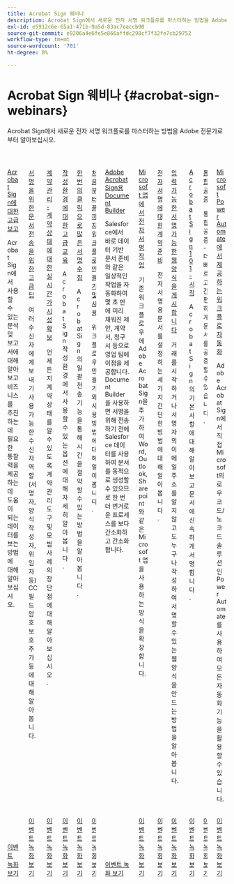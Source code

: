 ```yaml
---
title: Acrobat Sign 웨비나
description: Acrobat Sign에서 새로운 전자 서명 워크플로를 마스터하는 방법을 Adobe 전문가로부터 알아보십시오.
exl-id: e5912c6e-65a1-471b-9a5d-83ac7eaccb90
source-git-commit: e9206a4e6fe5e866affdc298cf7f32fe7cb29752
workflow-type: tm+mt
source-wordcount: '701'
ht-degree: 0%

---
```


# Acrobat Sign 웨비나 {#acrobat-sign-webinars}

Acrobat Sign에서 새로운 전자 서명 워크플로를 마스터하는 방법을 Adobe 전문가로부터 알아보십시오.

<!-- CARDS

* https://experienceleague.adobe.com/en/docs/events/acrobat-sign-webinars/advanced-reporting
* https://experienceleague.adobe.com/en/docs/events/acrobat-sign-webinars/advanced-sending-documents-signature
* https://experienceleague.adobe.com/en/docs/events/acrobat-sign-webinars/agreement-status
* https://experienceleague.adobe.com/en/docs/events/acrobat-sign-webinars/authoring-environment
* https://experienceleague.adobe.com/en/docs/events/acrobat-sign-webinars/collect-signatures
* https://experienceleague.adobe.com/en/docs/events/acrobat-sign-webinars/create-use-workflows
* https://experienceleague.adobe.com/en/docs/events/acrobat-sign-webinars/document-builder
* https://experienceleague.adobe.com/en/docs/events/acrobat-sign-webinars/e-signature-microsoft
* https://experienceleague.adobe.com/en/docs/events/acrobat-sign-webinars/e-signature-setup
* https://experienceleague.adobe.com/en/docs/events/acrobat-sign-webinars/fillable-signable-web-form
* https://experienceleague.adobe.com/en/docs/events/acrobat-sign-webinars/getting-started
* https://experienceleague.adobe.com/en/docs/events/acrobat-sign-webinars/notarize
* https://experienceleague.adobe.com/en/docs/events/acrobat-sign-webinars/workflow-automations

-->
<!-- START CARDS HTML - DO NOT MODIFY BY HAND -->
<div class="columns">
    <div class="column is-half-tablet is-half-desktop is-one-third-widescreen" aria-label="Advanced Reporting for Acrobat Sign">
        <div class="card" style="height: 100%; display: flex; flex-direction: column; height: 100%;">
            <div class="card-image">
                <figure class="image x-is-16by9">
                    <a href="https://experienceleague.adobe.com/en/docs/events/acrobat-sign-webinars/advanced-reporting" title="Acrobat Sign에 대한 고급 보고">
                        <img class="is-bordered-r-small" src="https://video.tv.adobe.com/v/3428191/?format=jpeg&nocache=1731453823479" alt="Acrobat Sign에 대한 고급 보고"
                             style="width: 100%; aspect-ratio: 16 / 9; object-fit: cover; overflow: hidden; display: block; margin: auto;">
                    </a>
                </figure>
            </div>
            <div class="card-content is-padded-small" style="display: flex; flex-direction: column; flex-grow: 1; justify-content: space-between;">
                <div class="top-card-content">
                    <p class="headline is-size-6 has-text-weight-bold">
                        <a href="https://experienceleague.adobe.com/en/docs/events/acrobat-sign-webinars/advanced-reporting" title="Acrobat Sign에 대한 고급 보고">Acrobat Sign에 대한 고급 보고</a>
                    </p>
                    <p class="is-size-6">Acrobat Sign에서 사용할 수 있는 분석 및 보고서에 대해 알아보고 비즈니스를 추진하는 데 필요한 통찰력을 제공하는 데 도움이 되는 데이터를 보는 방법에 대해 알아보십시오.</p>
                </div>
                <a href="https://experienceleague.adobe.com/en/docs/events/acrobat-sign-webinars/advanced-reporting" class="spectrum-Button spectrum-Button--outline spectrum-Button--primary spectrum-Button--sizeM" style="align-self: flex-start; margin-top: 1rem;">
                    <span class="spectrum-Button-label has-no-wrap has-text-weight-bold">이벤트 녹화 보기</span>
                </a>
            </div>
        </div>
    </div>
    <div class="column is-half-tablet is-half-desktop is-one-third-widescreen" aria-label="Advanced Tips for Sending Documents for Signature">
        <div class="card" style="height: 100%; display: flex; flex-direction: column; height: 100%;">
            <div class="card-image">
                <figure class="image x-is-16by9">
                    <a href="https://experienceleague.adobe.com/en/docs/events/acrobat-sign-webinars/advanced-sending-documents-signature" title="서명을 위한 문서 전송을 위한 고급 팁">
                        <img class="is-bordered-r-small" src="https://video.tv.adobe.com/v/3428186/?format=jpeg&nocache=1731453823460" alt="서명을 위한 문서 전송을 위한 고급 팁"
                             style="width: 100%; aspect-ratio: 16 / 9; object-fit: cover; overflow: hidden; display: block; margin: auto;">
                    </a>
                </figure>
            </div>
            <div class="card-content is-padded-small" style="display: flex; flex-direction: column; flex-grow: 1; justify-content: space-between;">
                <div class="top-card-content">
                    <p class="headline is-size-6 has-text-weight-bold">
                        <a href="https://experienceleague.adobe.com/en/docs/events/acrobat-sign-webinars/advanced-sending-documents-signature" title="서명을 위한 문서 전송을 위한 고급 팁">서명을 위한 문서 전송을 위한 고급 팁</a>
                    </p>
                    <p class="is-size-6">여러 수신자에게 보내기 사용 가능한 수신자 역할(서명자, 양식 작성자, 위임자 등) CC 필드 암호 보호 추가 등에 대해 알아봅니다.</p>
                </div>
                <a href="https://experienceleague.adobe.com/en/docs/events/acrobat-sign-webinars/advanced-sending-documents-signature" class="spectrum-Button spectrum-Button--outline spectrum-Button--primary spectrum-Button--sizeM" style="align-self: flex-start; margin-top: 1rem;">
                    <span class="spectrum-Button-label has-no-wrap has-text-weight-bold">이벤트 녹화 보기</span>
                </a>
            </div>
        </div>
    </div>
    <div class="column is-half-tablet is-half-desktop is-one-third-widescreen" aria-label="Manage Agreements - Get Real-Time Visibility into Agreement Status">
        <div class="card" style="height: 100%; display: flex; flex-direction: column; height: 100%;">
            <div class="card-image">
                <figure class="image x-is-16by9">
                    <a href="https://experienceleague.adobe.com/en/docs/events/acrobat-sign-webinars/agreement-status" title="계약 관리 - 계약 상태를 실시간으로 파악">
                        <img class="is-bordered-r-small" src="https://video.tv.adobe.com/v/3428190/?format=jpeg&nocache=1731453823516" alt="계약 관리 - 계약 상태를 실시간으로 파악"
                             style="width: 100%; aspect-ratio: 16 / 9; object-fit: cover; overflow: hidden; display: block; margin: auto;">
                    </a>
                </figure>
            </div>
            <div class="card-content is-padded-small" style="display: flex; flex-direction: column; flex-grow: 1; justify-content: space-between;">
                <div class="top-card-content">
                    <p class="headline is-size-6 has-text-weight-bold">
                        <a href="https://experienceleague.adobe.com/en/docs/events/acrobat-sign-webinars/agreement-status" title="계약 관리 - 계약 상태를 실시간으로 파악">계약 관리 - 계약 상태에 대한 실시간 가시성 확보</a>
                    </p>
                    <p class="is-size-6">언제든지 계약 상태를 알 수 있도록 계약 관리 도구 및 모범 사례의 장단점에 대해 알아보십시오.</p>
                </div>
                <a href="https://experienceleague.adobe.com/en/docs/events/acrobat-sign-webinars/agreement-status" class="spectrum-Button spectrum-Button--outline spectrum-Button--primary spectrum-Button--sizeM" style="align-self: flex-start; margin-top: 1rem;">
                    <span class="spectrum-Button-label has-no-wrap has-text-weight-bold">이벤트 녹화 보기</span>
                </a>
            </div>
        </div>
    </div>
    <div class="column is-half-tablet is-half-desktop is-one-third-widescreen" aria-label="Advanced Training on Authoring Environment">
        <div class="card" style="height: 100%; display: flex; flex-direction: column; height: 100%;">
            <div class="card-image">
                <figure class="image x-is-16by9">
                    <a href="https://experienceleague.adobe.com/en/docs/events/acrobat-sign-webinars/authoring-environment" title="작성 환경에 대한 고급 교육">
                        <img class="is-bordered-r-small" src="https://video.tv.adobe.com/v/3428189/?format=jpeg&nocache=1731453823517" alt="작성 환경에 대한 고급 교육"
                             style="width: 100%; aspect-ratio: 16 / 9; object-fit: cover; overflow: hidden; display: block; margin: auto;">
                    </a>
                </figure>
            </div>
            <div class="card-content is-padded-small" style="display: flex; flex-direction: column; flex-grow: 1; justify-content: space-between;">
                <div class="top-card-content">
                    <p class="headline is-size-6 has-text-weight-bold">
                        <a href="https://experienceleague.adobe.com/en/docs/events/acrobat-sign-webinars/authoring-environment" title="작성 환경에 대한 고급 교육">작성 환경에 대한 고급 교육</a>
                    </p>
                    <p class="is-size-6">Acrobat Sign 작성 환경에서 사용할 수 있는 옵션에 대해 자세히 알아봅니다.</p>
                </div>
                <a href="https://experienceleague.adobe.com/en/docs/events/acrobat-sign-webinars/authoring-environment" class="spectrum-Button spectrum-Button--outline spectrum-Button--primary spectrum-Button--sizeM" style="align-self: flex-start; margin-top: 1rem;">
                    <span class="spectrum-Button-label has-no-wrap has-text-weight-bold">이벤트 녹화 보기</span>
                </a>
            </div>
        </div>
    </div>
    <div class="column is-half-tablet is-half-desktop is-one-third-widescreen" aria-label="Collect Many Signatures with One Click">
        <div class="card" style="height: 100%; display: flex; flex-direction: column; height: 100%;">
            <div class="card-image">
                <figure class="image x-is-16by9">
                    <a href="https://experienceleague.adobe.com/en/docs/events/acrobat-sign-webinars/collect-signatures" title="한 번의 클릭으로 많은 서명 수집">
                        <img class="is-bordered-r-small" src="https://video.tv.adobe.com/v/3428188/?format=jpeg&nocache=1731453823488" alt="한 번의 클릭으로 많은 서명 수집"
                             style="width: 100%; aspect-ratio: 16 / 9; object-fit: cover; overflow: hidden; display: block; margin: auto;">
                    </a>
                </figure>
            </div>
            <div class="card-content is-padded-small" style="display: flex; flex-direction: column; flex-grow: 1; justify-content: space-between;">
                <div class="top-card-content">
                    <p class="headline is-size-6 has-text-weight-bold">
                        <a href="https://experienceleague.adobe.com/en/docs/events/acrobat-sign-webinars/collect-signatures" title="한 번의 클릭으로 많은 서명 수집">한 번의 클릭으로 많은 서명 수집</a>
                    </p>
                    <p class="is-size-6">Acrobat Sign의 일괄 전송 기능을 통해 시간을 절약할 수 있는 방법을 알아봅니다.</p>
                </div>
                <a href="https://experienceleague.adobe.com/en/docs/events/acrobat-sign-webinars/collect-signatures" class="spectrum-Button spectrum-Button--outline spectrum-Button--primary spectrum-Button--sizeM" style="align-self: flex-start; margin-top: 1rem;">
                    <span class="spectrum-Button-label has-no-wrap has-text-weight-bold">이벤트 녹화 보기</span>
                </a>
            </div>
        </div>
    </div>
    <div class="column is-half-tablet is-half-desktop is-one-third-widescreen" aria-label="Creating and Using Workflows from Beginning to End">
        <div class="card" style="height: 100%; display: flex; flex-direction: column; height: 100%;">
            <div class="card-image">
                <figure class="image x-is-16by9">
                    <a href="https://experienceleague.adobe.com/en/docs/events/acrobat-sign-webinars/create-use-workflows" title="처음부터 끝까지 워크플로우 만들기 및 사용">
                        <img class="is-bordered-r-small" src="https://video.tv.adobe.com/v/3428192/?format=jpeg&nocache=1731453823485" alt="처음부터 끝까지 워크플로우 만들기 및 사용"
                             style="width: 100%; aspect-ratio: 16 / 9; object-fit: cover; overflow: hidden; display: block; margin: auto;">
                    </a>
                </figure>
            </div>
            <div class="card-content is-padded-small" style="display: flex; flex-direction: column; flex-grow: 1; justify-content: space-between;">
                <div class="top-card-content">
                    <p class="headline is-size-6 has-text-weight-bold">
                        <a href="https://experienceleague.adobe.com/en/docs/events/acrobat-sign-webinars/create-use-workflows" title="처음부터 끝까지 워크플로우 만들기 및 사용">처음부터 끝까지 워크플로 만들기 및 사용</a>
                    </p>
                    <p class="is-size-6">워크플로우 만들기와 사용 방법에 대해 알아봅니다.</p>
                </div>
                <a href="https://experienceleague.adobe.com/en/docs/events/acrobat-sign-webinars/create-use-workflows" class="spectrum-Button spectrum-Button--outline spectrum-Button--primary spectrum-Button--sizeM" style="align-self: flex-start; margin-top: 1rem;">
                    <span class="spectrum-Button-label has-no-wrap has-text-weight-bold">이벤트 녹화 보기</span>
                </a>
            </div>
        </div>
    </div>
    <div class="column is-half-tablet is-half-desktop is-one-third-widescreen" aria-label="Document Builder for Adobe Acrobat Sign">
        <div class="card" style="height: 100%; display: flex; flex-direction: column; height: 100%;">
            <div class="card-image">
                <figure class="image x-is-16by9">
                    <a href="https://experienceleague.adobe.com/en/docs/events/acrobat-sign-webinars/document-builder" title="Adobe Acrobat Sign용 Document Builder">
                        <img class="is-bordered-r-small" src="https://video.tv.adobe.com/v/3428193/?format=jpeg&nocache=1731453823516" alt="Adobe Acrobat Sign용 Document Builder"
                             style="width: 100%; aspect-ratio: 16 / 9; object-fit: cover; overflow: hidden; display: block; margin: auto;">
                    </a>
                </figure>
            </div>
            <div class="card-content is-padded-small" style="display: flex; flex-direction: column; flex-grow: 1; justify-content: space-between;">
                <div class="top-card-content">
                    <p class="headline is-size-6 has-text-weight-bold">
                        <a href="https://experienceleague.adobe.com/en/docs/events/acrobat-sign-webinars/document-builder" title="Adobe Acrobat Sign용 Document Builder">Adobe Acrobat Sign용 Document Builder</a>
                    </p>
                    <p class="is-size-6">Salesforce에서 바로 데이터 기반 문서 준비와 같은 일상적인 작업을 자동화하여 몇 초 만에 미리 채워진 제안, 계약서, 청구서 등으로 영업 팀에 이점을 제공합니다. Document Builder을 사용하면 서명을 위해 전송하기 전에 Salesforce 데이터를 사용하여 문서를 동적으로 생성할 수 있으므로 한 번 더 번거로운 프로세스를 보다 간소화하고 간소화합니다.</p>
                </div>
                <a href="https://experienceleague.adobe.com/en/docs/events/acrobat-sign-webinars/document-builder" class="spectrum-Button spectrum-Button--outline spectrum-Button--primary spectrum-Button--sizeM" style="align-self: flex-start; margin-top: 1rem;">
                    <span class="spectrum-Button-label has-no-wrap has-text-weight-bold">이벤트 녹화 보기</span>
                </a>
            </div>
        </div>
    </div>
    <div class="column is-half-tablet is-half-desktop is-one-third-widescreen" aria-label="Work with e-signatures in your Microsoft apps">
        <div class="card" style="height: 100%; display: flex; flex-direction: column; height: 100%;">
            <div class="card-image">
                <figure class="image x-is-16by9">
                    <a href="https://experienceleague.adobe.com/en/docs/events/acrobat-sign-webinars/e-signature-microsoft" title="Microsoft 앱에서 전자 서명 작업">
                        <img class="is-bordered-r-small" src="https://video.tv.adobe.com/v/3428185/?format=jpeg&nocache=1731453823517" alt="Microsoft 앱에서 전자 서명 작업"
                             style="width: 100%; aspect-ratio: 16 / 9; object-fit: cover; overflow: hidden; display: block; margin: auto;">
                    </a>
                </figure>
            </div>
            <div class="card-content is-padded-small" style="display: flex; flex-direction: column; flex-grow: 1; justify-content: space-between;">
                <div class="top-card-content">
                    <p class="headline is-size-6 has-text-weight-bold">
                        <a href="https://experienceleague.adobe.com/en/docs/events/acrobat-sign-webinars/e-signature-microsoft" title="Microsoft 앱에서 전자 서명 작업">Microsoft 앱에서 전자 서명 작업</a>
                    </p>
                    <p class="is-size-6">기존 워크플로우에 Adobe Acrobat Sign을 추가하여 Word, Outlook, Sharepoint와 같은 Microsoft 앱을 사용하는 방식을 확장합니다.</p>
                </div>
                <a href="https://experienceleague.adobe.com/en/docs/events/acrobat-sign-webinars/e-signature-microsoft" class="spectrum-Button spectrum-Button--outline spectrum-Button--primary spectrum-Button--sizeM" style="align-self: flex-start; margin-top: 1rem;">
                    <span class="spectrum-Button-label has-no-wrap has-text-weight-bold">이벤트 녹화 보기</span>
                </a>
            </div>
        </div>
    </div>
    <div class="column is-half-tablet is-half-desktop is-one-third-widescreen" aria-label="Prepare Your Agreements for e-signature">
        <div class="card" style="height: 100%; display: flex; flex-direction: column; height: 100%;">
            <div class="card-image">
                <figure class="image x-is-16by9">
                    <a href="https://experienceleague.adobe.com/en/docs/events/acrobat-sign-webinars/e-signature-setup" title="전자 서명 계약 준비">
                        <img class="is-bordered-r-small" src="https://video.tv.adobe.com/v/3428184/?format=jpeg&nocache=1731453823483" alt="전자 서명 계약 준비"
                             style="width: 100%; aspect-ratio: 16 / 9; object-fit: cover; overflow: hidden; display: block; margin: auto;">
                    </a>
                </figure>
            </div>
            <div class="card-content is-padded-small" style="display: flex; flex-direction: column; flex-grow: 1; justify-content: space-between;">
                <div class="top-card-content">
                    <p class="headline is-size-6 has-text-weight-bold">
                        <a href="https://experienceleague.adobe.com/en/docs/events/acrobat-sign-webinars/e-signature-setup" title="전자 서명 계약 준비">전자 서명에 대한 계약 준비</a>
                    </p>
                    <p class="is-size-6">전자 서명용 문서를 설정하는 세 가지 간단한 방법에 대해 알아봅니다.</p>
                </div>
                <a href="https://experienceleague.adobe.com/en/docs/events/acrobat-sign-webinars/e-signature-setup" class="spectrum-Button spectrum-Button--outline spectrum-Button--primary spectrum-Button--sizeM" style="align-self: flex-start; margin-top: 1rem;">
                    <span class="spectrum-Button-label has-no-wrap has-text-weight-bold">이벤트 녹화 보기</span>
                </a>
            </div>
        </div>
    </div>
    <div class="column is-half-tablet is-half-desktop is-one-third-widescreen" aria-label="Post a Fillable, Signable Web Form">
        <div class="card" style="height: 100%; display: flex; flex-direction: column; height: 100%;">
            <div class="card-image">
                <figure class="image x-is-16by9">
                    <a href="https://experienceleague.adobe.com/en/docs/events/acrobat-sign-webinars/fillable-signable-web-form" title="입력 가능한 서명 가능한 웹 양식 게시">
                        <img class="is-bordered-r-small" src="https://video.tv.adobe.com/v/3428187/?format=jpeg&nocache=1731453823488" alt="입력 가능한 서명 가능한 웹 양식 게시"
                             style="width: 100%; aspect-ratio: 16 / 9; object-fit: cover; overflow: hidden; display: block; margin: auto;">
                    </a>
                </figure>
            </div>
            <div class="card-content is-padded-small" style="display: flex; flex-direction: column; flex-grow: 1; justify-content: space-between;">
                <div class="top-card-content">
                    <p class="headline is-size-6 has-text-weight-bold">
                        <a href="https://experienceleague.adobe.com/en/docs/events/acrobat-sign-webinars/fillable-signable-web-form" title="입력 가능한 서명 가능한 웹 양식 게시">입력 가능한 서명 가능한 웹 양식을 게시합니다</a>
                    </p>
                    <p class="is-size-6">거래를 시작하거나 서명자의 이메일 주소를 알지 않고도 누구나 작성하여 서명할 수 있는 웹 양식을 만드는 방법을 알아봅니다.</p>
                </div>
                <a href="https://experienceleague.adobe.com/en/docs/events/acrobat-sign-webinars/fillable-signable-web-form" class="spectrum-Button spectrum-Button--outline spectrum-Button--primary spectrum-Button--sizeM" style="align-self: flex-start; margin-top: 1rem;">
                    <span class="spectrum-Button-label has-no-wrap has-text-weight-bold">이벤트 녹화 보기</span>
                </a>
            </div>
        </div>
    </div>
    <div class="column is-half-tablet is-half-desktop is-one-third-widescreen" aria-label="Acrobat Sign 101 - Getting Started">
        <div class="card" style="height: 100%; display: flex; flex-direction: column; height: 100%;">
            <div class="card-image">
                <figure class="image x-is-16by9">
                    <a href="https://experienceleague.adobe.com/en/docs/events/acrobat-sign-webinars/getting-started" title="Acrobat Sign 101 - 시작하기">
                        <img class="is-bordered-r-small" src="https://video.tv.adobe.com/v/3428183/?format=jpeg&nocache=1731453823457" alt="Acrobat Sign 101 - 시작하기"
                             style="width: 100%; aspect-ratio: 16 / 9; object-fit: cover; overflow: hidden; display: block; margin: auto;">
                    </a>
                </figure>
            </div>
            <div class="card-content is-padded-small" style="display: flex; flex-direction: column; flex-grow: 1; justify-content: space-between;">
                <div class="top-card-content">
                    <p class="headline is-size-6 has-text-weight-bold">
                        <a href="https://experienceleague.adobe.com/en/docs/events/acrobat-sign-webinars/getting-started" title="Acrobat Sign 101 - 시작하기">Acrobat Sign 101 - 시작</a>
                    </p>
                    <p class="is-size-6">Acrobat Sign의 기본 사항에 대해 알아보고 문서에 신속하게 서명합니다.</p>
                </div>
                <a href="https://experienceleague.adobe.com/en/docs/events/acrobat-sign-webinars/getting-started" class="spectrum-Button spectrum-Button--outline spectrum-Button--primary spectrum-Button--sizeM" style="align-self: flex-start; margin-top: 1rem;">
                    <span class="spectrum-Button-label has-no-wrap has-text-weight-bold">이벤트 녹화 보기</span>
                </a>
            </div>
        </div>
    </div>
    <div class="column is-half-tablet is-half-desktop is-one-third-widescreen" aria-label="Notarize Integration">
        <div class="card" style="height: 100%; display: flex; flex-direction: column; height: 100%;">
            <div class="card-image">
                <figure class="image x-is-16by9">
                    <a href="https://experienceleague.adobe.com/en/docs/events/acrobat-sign-webinars/notarize" title="통합 공증">
                        <img class="is-bordered-r-small" src="https://video.tv.adobe.com/v/3428195/?format=jpeg&nocache=1731453823489" alt="통합 공증"
                             style="width: 100%; aspect-ratio: 16 / 9; object-fit: cover; overflow: hidden; display: block; margin: auto;">
                    </a>
                </figure>
            </div>
            <div class="card-content is-padded-small" style="display: flex; flex-direction: column; flex-grow: 1; justify-content: space-between;">
                <div class="top-card-content">
                    <p class="headline is-size-6 has-text-weight-bold">
                        <a href="https://experienceleague.adobe.com/en/docs/events/acrobat-sign-webinars/notarize" title="통합 공증">통합 공증</a>
                    </p>
                    <p class="is-size-6">통합 공증 - 더 빠르고 간편하게 문서를 공증할 수 있습니다.</p>
                </div>
                <a href="https://experienceleague.adobe.com/en/docs/events/acrobat-sign-webinars/notarize" class="spectrum-Button spectrum-Button--outline spectrum-Button--primary spectrum-Button--sizeM" style="align-self: flex-start; margin-top: 1rem;">
                    <span class="spectrum-Button-label has-no-wrap has-text-weight-bold">이벤트 녹화 보기</span>
                </a>
            </div>
        </div>
    </div>
    <div class="column is-half-tablet is-half-desktop is-one-third-widescreen" aria-label="Workflow Automations Powered by Microsoft Power Automate">
        <div class="card" style="height: 100%; display: flex; flex-direction: column; height: 100%;">
            <div class="card-image">
                <figure class="image x-is-16by9">
                    <a href="https://experienceleague.adobe.com/en/docs/events/acrobat-sign-webinars/workflow-automations" title="Microsoft Power Automate 기반의 워크플로 자동화">
                        <img class="is-bordered-r-small" src="https://video.tv.adobe.com/v/3428194/?format=jpeg&nocache=1731453823611" alt="Microsoft Power Automate 기반의 워크플로 자동화"
                             style="width: 100%; aspect-ratio: 16 / 9; object-fit: cover; overflow: hidden; display: block; margin: auto;">
                    </a>
                </figure>
            </div>
            <div class="card-content is-padded-small" style="display: flex; flex-direction: column; flex-grow: 1; justify-content: space-between;">
                <div class="top-card-content">
                    <p class="headline is-size-6 has-text-weight-bold">
                        <a href="https://experienceleague.adobe.com/en/docs/events/acrobat-sign-webinars/workflow-automations" title="Microsoft Power Automate 기반의 워크플로 자동화">Microsoft Power Automate에서 제공하는 워크플로 자동화</a>
                    </p>
                    <p class="is-size-6">Adobe Acrobat Sign에서 직접 Microsoft의 로우 코드/노 코드 솔루션인 Power Automate를 사용하여 모든 자동화 기능을 활용할 수 있습니다.</p>
                </div>
                <a href="https://experienceleague.adobe.com/en/docs/events/acrobat-sign-webinars/workflow-automations" class="spectrum-Button spectrum-Button--outline spectrum-Button--primary spectrum-Button--sizeM" style="align-self: flex-start; margin-top: 1rem;">
                    <span class="spectrum-Button-label has-no-wrap has-text-weight-bold">이벤트 녹화 보기</span>
                </a>
            </div>
        </div>
    </div>
</div>
<!-- END CARDS HTML - DO NOT MODIFY BY HAND -->
